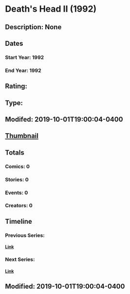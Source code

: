 # Death's Head II (1992)
## Description: None
## Dates
### Start Year: 1992
### End Year: 1992
## Rating: 
## Type: 
## Modifed: 2019-10-01T19:00:04-0400
## [Thumbnail](http://i.annihil.us/u/prod/marvel/i/mg/6/c0/5d93a22a1979f.jpg)
## Totals
### Comics: 0
### Stories: 0
### Events: 0
### Creators: 0
## Timeline
### Previous Series: 
#### [Link]()
### Next Series: 
#### [Link]()
## Modified: 2019-10-01T19:00:04-0400